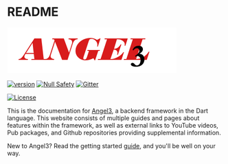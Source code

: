 # README

[![Angel 3 Framework](./logo3.png)](https://github.com/dukefirehawk/angel)

<!--- (https://angel-dart.dev) -->
[![version](https://img.shields.io/badge/pub-v4.0.0-brightgreen)](https://pub.dartlang.org/packages/framework)
[![Null Safety](https://img.shields.io/badge/null-safety-brightgreen)](https://dart.dev/null-safety)
[![Gitter](https://img.shields.io/gitter/room/nwjs/nw.js.svg)](https://gitter.im/angel_dart/discussion)

[![License](https://img.shields.io/github/license/dukefirehawk/angel)](https://github.com/dukefirehawk/angel/LICENSE)

This is the documentation for [Angel3](https://github.com/dukefirehawk/angel), a backend framework in the Dart language.
This website consists of multiple guides and pages about features within the framework, as well
as external links to YouTube videos, Pub packages, and Github repositories providing supplemental information.

New to Angel3? Read the getting started [guide][guide], and you'll be well on your way.

[guide]:https://angel3-docs.dukefirehawk.com/guides/getting-started
